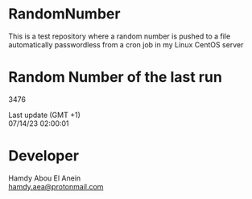 # RandomNumber    
This is a test repository where a random number is pushed to a file automatically passwordless from a cron job in my Linux CentOS server    
# Random Number of the last run   
3476
      
Last update (GMT +1)    
07/14/23 02:00:01
# Developer    
Hamdy Abou El Anein   
hamdy.aea@protonmail.com
